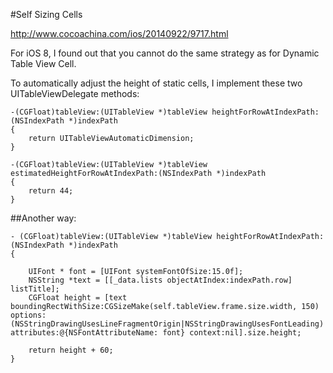 #Self Sizing Cells

http://www.cocoachina.com/ios/20140922/9717.html

For iOS 8, I found out that you cannot do the same strategy as for Dynamic Table View Cell.

To automatically adjust the height of static cells, I implement these two UITableViewDelegate methods:

	-(CGFloat)tableView:(UITableView *)tableView heightForRowAtIndexPath:(NSIndexPath *)indexPath
	{
	    return UITableViewAutomaticDimension;
	}
	
	-(CGFloat)tableView:(UITableView *)tableView estimatedHeightForRowAtIndexPath:(NSIndexPath *)indexPath
	{
	    return 44;
	}
	
	
##Another way:

	- (CGFloat)tableView:(UITableView *)tableView heightForRowAtIndexPath:(NSIndexPath *)indexPath
	{
	    
	    UIFont * font = [UIFont systemFontOfSize:15.0f];
	    NSString *text = [[_data.lists objectAtIndex:indexPath.row] listTitle];
	    CGFloat height = [text boundingRectWithSize:CGSizeMake(self.tableView.frame.size.width, 150) options:(NSStringDrawingUsesLineFragmentOrigin|NSStringDrawingUsesFontLeading) attributes:@{NSFontAttributeName: font} context:nil].size.height;
	    
	    return height + 60;
	}	
	